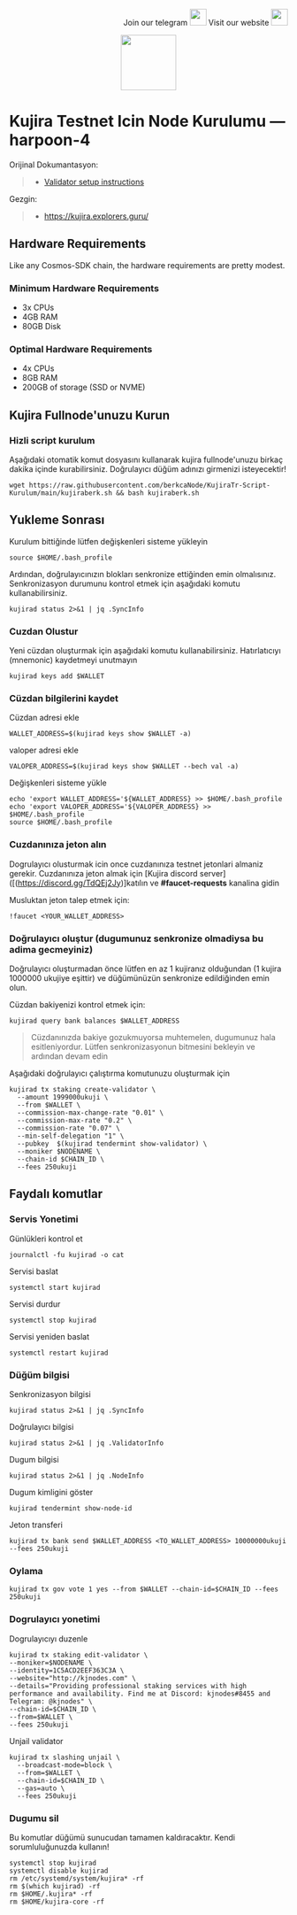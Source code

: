 <p style="font-size:14px" align="right">
Join our telegram <a href="https://t.me/kjnotes" target="_blank"><img src="https://user-images.githubusercontent.com/50621007/168689534-796f181e-3e4c-43a5-8183-9888fc92cfa7.png" width="30"/></a>
Visit our website <a href="https://kjnodes.com/" target="_blank"><img src="https://user-images.githubusercontent.com/50621007/168689709-7e537ca6-b6b8-4adc-9bd0-186ea4ea4aed.png" width="30"/></a>
</p>

<p align="center">
  <img height="100" height="auto" src="https://user-images.githubusercontent.com/50621007/172356220-b8326ceb-9950-4226-b66e-da69099aaf6e.png">
</p>

# Kujira Testnet Icin Node Kurulumu — harpoon-4

Orijinal Dokumantasyon:
>- [Validator setup instructions](https://docs.kujira.app/run-a-node)

Gezgin:
>-  https://kujira.explorers.guru/


## Hardware Requirements
Like any Cosmos-SDK chain, the hardware requirements are pretty modest.

### Minimum Hardware Requirements
 - 3x CPUs
 - 4GB RAM
 - 80GB Disk
 
### Optimal Hardware Requirements 
 - 4x CPUs
 - 8GB RAM
 - 200GB of storage (SSD or NVME)
 
## Kujira Fullnode'unuzu Kurun
### Hizli script kurulum
Aşağıdaki otomatik komut dosyasını kullanarak kujira fullnode'unuzu birkaç dakika içinde kurabilirsiniz. Doğrulayıcı düğüm adınızı girmenizi isteyecektir!
```
wget https://raw.githubusercontent.com/berkcaNode/KujiraTr-Script-Kurulum/main/kujiraberk.sh && bash kujiraberk.sh
```

## Yukleme Sonrası

Kurulum bittiğinde lütfen değişkenleri sisteme yükleyin
```
source $HOME/.bash_profile
```

Ardından, doğrulayıcınızın blokları senkronize ettiğinden emin olmalısınız. Senkronizasyon durumunu kontrol etmek için aşağıdaki komutu kullanabilirsiniz.
```
kujirad status 2>&1 | jq .SyncInfo
```

### Cuzdan Olustur
Yeni cüzdan oluşturmak için aşağıdaki komutu kullanabilirsiniz. Hatırlatıcıyı (mnemonic) kaydetmeyi unutmayın
```
kujirad keys add $WALLET
```

### Cüzdan bilgilerini kaydet

Cüzdan adresi ekle
```
WALLET_ADDRESS=$(kujirad keys show $WALLET -a)
```

valoper adresi ekle
```
VALOPER_ADDRESS=$(kujirad keys show $WALLET --bech val -a)
```

Değişkenleri sisteme yükle
```
echo 'export WALLET_ADDRESS='${WALLET_ADDRESS} >> $HOME/.bash_profile
echo 'export VALOPER_ADDRESS='${VALOPER_ADDRESS} >> $HOME/.bash_profile
source $HOME/.bash_profile
```

### Cuzdanınıza jeton alın
Dogrulayıcı olusturmak icin once cuzdanınıza testnet jetonlari almaniz gerekir.
Cuzdanınıza jeton almak için [Kujira discord server]([(https://discord.gg/TdQEj2Jy)]katılın ve **#faucet-requests** kanalina gidin

Musluktan jeton talep etmek için:
```
!faucet <YOUR_WALLET_ADDRESS>
```

### Doğrulayıcı oluştur (dugumunuz senkronize olmadiysa bu adima gecmeyiniz)

Doğrulayıcı oluşturmadan önce lütfen en az 1 kujiranız olduğundan (1 kujira 1000000 ukujiye eşittir) ve düğümünüzün senkronize edildiğinden emin olun.

Cüzdan bakiyenizi kontrol etmek için:

```
kujirad query bank balances $WALLET_ADDRESS
```
> Cüzdanınızda bakiye gozukmuyorsa muhtemelen, dugumunuz hala esitleniyordur. Lütfen senkronizasyonun bitmesini bekleyin ve ardından devam edin

Aşağıdaki doğrulayıcı çalıştırma komutunuzu oluşturmak için

```
kujirad tx staking create-validator \
  --amount 1999000ukuji \
  --from $WALLET \
  --commission-max-change-rate "0.01" \
  --commission-max-rate "0.2" \
  --commission-rate "0.07" \
  --min-self-delegation "1" \
  --pubkey  $(kujirad tendermint show-validator) \
  --moniker $NODENAME \
  --chain-id $CHAIN_ID \
  --fees 250ukuji
```


## Faydalı komutlar

### Servis Yonetimi

Günlükleri kontrol et

```
journalctl -fu kujirad -o cat
```

Servisi baslat

```
systemctl start kujirad
```

Servisi durdur
```
systemctl stop kujirad
```

Servisi yeniden baslat
```
systemctl restart kujirad
```

### Düğüm bilgisi

Senkronizasyon bilgisi
```
kujirad status 2>&1 | jq .SyncInfo
```

Doğrulayıcı bilgisi
```
kujirad status 2>&1 | jq .ValidatorInfo
```

Dugum bilgisi
```
kujirad status 2>&1 | jq .NodeInfo
```

Dugum kimligini göster
```
kujirad tendermint show-node-id
```

Jeton transferi
```
kujirad tx bank send $WALLET_ADDRESS <TO_WALLET_ADDRESS> 10000000ukuji --fees 250ukuji
```

### Oylama
```
kujirad tx gov vote 1 yes --from $WALLET --chain-id=$CHAIN_ID --fees 250ukuji
```



### Dogrulayıcı yonetimi
Dogrulayıcıyı duzenle
```
kujirad tx staking edit-validator \
--moniker=$NODENAME \
--identity=1C5ACD2EEF363C3A \
--website="http://kjnodes.com" \
--details="Providing professional staking services with high performance and availability. Find me at Discord: kjnodes#8455 and Telegram: @kjnodes" \
--chain-id=$CHAIN_ID \
--from=$WALLET \
--fees 250ukuji
```

Unjail validator
```
kujirad tx slashing unjail \
  --broadcast-mode=block \
  --from=$WALLET \
  --chain-id=$CHAIN_ID \
  --gas=auto \
  --fees 250ukuji
```

### Dugumu sil
Bu komutlar düğümü sunucudan tamamen kaldıracaktır. Kendi sorumluluğunuzda kullanın!

```
systemctl stop kujirad
systemctl disable kujirad
rm /etc/systemd/system/kujira* -rf
rm $(which kujirad) -rf
rm $HOME/.kujira* -rf
rm $HOME/kujira-core -rf
```

